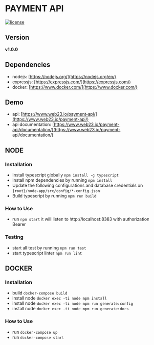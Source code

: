 # PAYMENT API

[![license](https://img.shields.io/github/license/mashape/apistatus.svg)]()

## Version

**v1.0.0**

## Dependencies

- nodejs: [https://nodejs.org/](https://nodejs.org/en/)
- expressjs: [https://expressjs.com/](https://expressjs.com/)
- docker: [https://www.docker.com/](https://www.docker.com/)

## Demo

- api: [https://www.web23.io/payment-api/](https://www.web23.io/payment-api/)
- api documentation: [https://www.web23.io/payment-api/documentation/](https://www.web23.io/payment-api/documentation/)

## NODE

### Installation

- Install typescript globally `npm install -g typescript`
- Install npm dependencies by running `npm install`
- Update the following configurations and database credentials on `{root}/node-app/src/config/*-config.json`
- Build typescript by running `npm run build`

### How to Use

- run `npm start` it will listen to http://localhost:8383 with authorization Bearer

### Testing

- start all test by running `npm run test`
- start typescript linter `npm run lint`

## DOCKER

### Installation

- build `docker-compose build`
- install node `docker exec -ti node npm install`
- install node `docker exec -ti node npm run generate:config`
- install node `docker exec -ti node npm run generate:docs`

### How to Use

- run `docker-compose up`
- run `docker-compose start`
